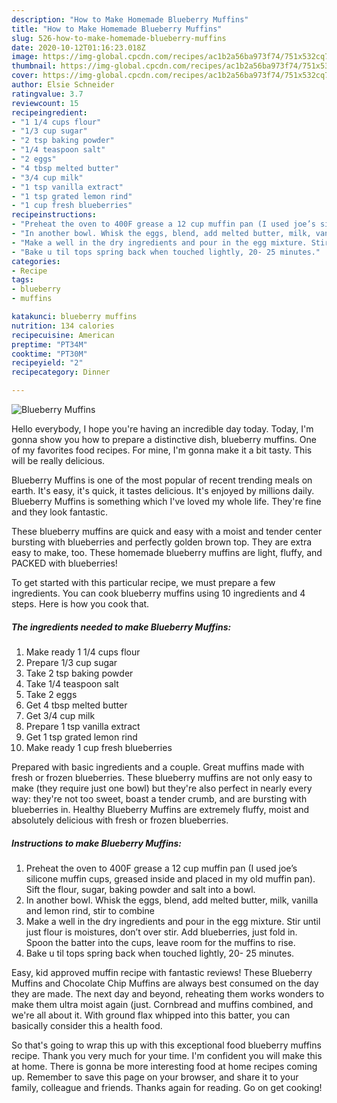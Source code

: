 ```yaml
---
description: "How to Make Homemade Blueberry Muffins"
title: "How to Make Homemade Blueberry Muffins"
slug: 526-how-to-make-homemade-blueberry-muffins
date: 2020-10-12T01:16:23.018Z
image: https://img-global.cpcdn.com/recipes/ac1b2a56ba973f74/751x532cq70/blueberry-muffins-recipe-main-photo.jpg
thumbnail: https://img-global.cpcdn.com/recipes/ac1b2a56ba973f74/751x532cq70/blueberry-muffins-recipe-main-photo.jpg
cover: https://img-global.cpcdn.com/recipes/ac1b2a56ba973f74/751x532cq70/blueberry-muffins-recipe-main-photo.jpg
author: Elsie Schneider
ratingvalue: 3.7
reviewcount: 15
recipeingredient:
- "1 1/4 cups flour"
- "1/3 cup sugar"
- "2 tsp baking powder"
- "1/4 teaspoon salt"
- "2 eggs"
- "4 tbsp melted butter"
- "3/4 cup milk"
- "1 tsp vanilla extract"
- "1 tsp grated lemon rind"
- "1 cup fresh blueberries"
recipeinstructions:
- "Preheat the oven to 400F grease a 12 cup muffin pan (I used joe’s silicone muffin cups, greased inside and placed in my old muffin pan). Sift the flour, sugar, baking powder and salt into a bowl."
- "In another bowl. Whisk the eggs, blend, add melted butter, milk, vanilla and lemon rind, stir to combine"
- "Make a well in the dry ingredients and pour in the egg mixture. Stir until just flour is moistures, don’t over stir. Add blueberries, just fold in. Spoon the batter into the cups, leave room for the muffins to rise."
- "Bake u til tops spring back when touched lightly, 20- 25 minutes."
categories:
- Recipe
tags:
- blueberry
- muffins

katakunci: blueberry muffins 
nutrition: 134 calories
recipecuisine: American
preptime: "PT34M"
cooktime: "PT30M"
recipeyield: "2"
recipecategory: Dinner

---
```



![Blueberry Muffins](https://img-global.cpcdn.com/recipes/ac1b2a56ba973f74/751x532cq70/blueberry-muffins-recipe-main-photo.jpg)

Hello everybody, I hope you're having an incredible day today. Today, I'm gonna show you how to prepare a distinctive dish, blueberry muffins. One of my favorites food recipes. For mine, I'm gonna make it a bit tasty. This will be really delicious.

Blueberry Muffins is one of the most popular of recent trending meals on earth. It's easy, it's quick, it tastes delicious. It's enjoyed by millions daily. Blueberry Muffins is something which I've loved my whole life. They're fine and they look fantastic.

These blueberry muffins are quick and easy with a moist and tender center bursting with blueberries and perfectly golden brown top. They are extra easy to make, too. These homemade blueberry muffins are light, fluffy, and PACKED with blueberries!


To get started with this particular recipe, we must prepare a few ingredients. You can cook blueberry muffins using 10 ingredients and 4 steps. Here is how you cook that.

<!--inarticleads1-->

##### The ingredients needed to make Blueberry Muffins:

1. Make ready 1 1/4 cups flour
1. Prepare 1/3 cup sugar
1. Take 2 tsp baking powder
1. Take 1/4 teaspoon salt
1. Take 2 eggs
1. Get 4 tbsp melted butter
1. Get 3/4 cup milk
1. Prepare 1 tsp vanilla extract
1. Get 1 tsp grated lemon rind
1. Make ready 1 cup fresh blueberries


Prepared with basic ingredients and a couple. Great muffins made with fresh or frozen blueberries. These blueberry muffins are not only easy to make (they require just one bowl) but they&#39;re also perfect in nearly every way: they&#39;re not too sweet, boast a tender crumb, and are bursting with blueberries in. Healthy Blueberry Muffins are extremely fluffy, moist and absolutely delicious with fresh or frozen blueberries. 

<!--inarticleads2-->

##### Instructions to make Blueberry Muffins:

1. Preheat the oven to 400F grease a 12 cup muffin pan (I used joe’s silicone muffin cups, greased inside and placed in my old muffin pan). Sift the flour, sugar, baking powder and salt into a bowl.
1. In another bowl. Whisk the eggs, blend, add melted butter, milk, vanilla and lemon rind, stir to combine
1. Make a well in the dry ingredients and pour in the egg mixture. Stir until just flour is moistures, don’t over stir. Add blueberries, just fold in. Spoon the batter into the cups, leave room for the muffins to rise.
1. Bake u til tops spring back when touched lightly, 20- 25 minutes.


Easy, kid approved muffin recipe with fantastic reviews! These Blueberry Muffins and Chocolate Chip Muffins are always best consumed on the day they are made. The next day and beyond, reheating them works wonders to make them ultra moist again (just. Cornbread and muffins combined, and we&#39;re all about it. With ground flax whipped into this batter, you can basically consider this a health food. 

So that's going to wrap this up with this exceptional food blueberry muffins recipe. Thank you very much for your time. I'm confident you will make this at home. There is gonna be more interesting food at home recipes coming up. Remember to save this page on your browser, and share it to your family, colleague and friends. Thanks again for reading. Go on get cooking!
